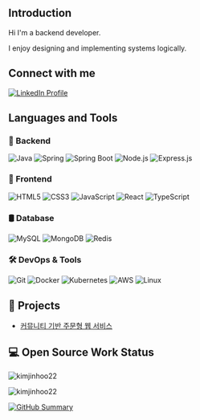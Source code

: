 <h2 align="left">Introduction</h2>
<p>
  Hi I'm a backend developer.
</p>
<p>I enjoy designing and implementing systems logically.</p>
<h2 align="left">Connect with me</h2>
<a href="https://www.linkedin.com/in/jinhookim22/" target="_blank">
  <img src="https://img.shields.io/badge/LinkedIn-Profile-blue?logo=linkedin" alt="LinkedIn Profile">
</a>
<p align="left"></p>
<h2 align="left">Languages and Tools</h2>
<h3 align="left">🚀 Backend</h3>
<p align="left">
  <img src="https://img.shields.io/badge/Java-ED8B00?style=for-the-badge&logo=openjdk&logoColor=white" alt="Java" />
  <img src="https://img.shields.io/badge/Spring-6DB33F?style=for-the-badge&logo=spring&logoColor=white" alt="Spring" />
  <img src="https://img.shields.io/badge/Spring_Boot-6DB33F?style=for-the-badge&logo=spring-boot&logoColor=white" alt="Spring Boot" />
  <img src="https://img.shields.io/badge/Node.js-339933?style=for-the-badge&logo=nodedotjs&logoColor=white" alt="Node.js" />
  <img src="https://img.shields.io/badge/Express.js-000000?style=for-the-badge&logo=express&logoColor=white" alt="Express.js" />
</p>
<h3 align="left">🎨 Frontend</h3>
<p align="left">
  <img src="https://img.shields.io/badge/HTML5-E34F26?style=for-the-badge&logo=html5&logoColor=white" alt="HTML5" />
  <img src="https://img.shields.io/badge/CSS3-1572B6?style=for-the-badge&logo=css3&logoColor=white" alt="CSS3" />
  <img src="https://img.shields.io/badge/JavaScript-F7DF1E?style=for-the-badge&logo=javascript&logoColor=black" alt="JavaScript" />
  <img src="https://img.shields.io/badge/React-20232A?style=for-the-badge&logo=react&logoColor=61DAFB" alt="React" />
  <img src="https://img.shields.io/badge/TypeScript-007ACC?style=for-the-badge&logo=typescript&logoColor=white" alt="TypeScript" />
</p>
<h3 align="left">🛢 Database</h3>
<p align="left">
  <img src="https://img.shields.io/badge/MySQL-00000F?style=for-the-badge&logo=mysql&logoColor=white" alt="MySQL" />
  <img src="https://img.shields.io/badge/MongoDB-4EA94B?style=for-the-badge&logo=mongodb&logoColor=white" alt="MongoDB" />
  <img src="https://img.shields.io/badge/Redis-DC382D?style=for-the-badge&logo=redis&logoColor=white" alt="Redis" />
</p>
<h3 align="left">🛠 DevOps & Tools</h3>
<p align="left">
  <img src="https://img.shields.io/badge/Git-F05032?style=for-the-badge&logo=git&logoColor=white" alt="Git" />
  <img src="https://img.shields.io/badge/Docker-2CA5E0?style=for-the-badge&logo=docker&logoColor=white" alt="Docker" />
  <img src="https://img.shields.io/badge/Kubernetes-326CE5?style=for-the-badge&logo=kubernetes&logoColor=white" alt="Kubernetes" />
  <img src="https://img.shields.io/badge/Amazon_AWS-FF9900?style=for-the-badge&logo=amazonaws&logoColor=white" alt="AWS" />
  <img src="https://img.shields.io/badge/Linux-FCC624?style=for-the-badge&logo=linux&logoColor=black" alt="Linux" />
</p>

## 📌 Projects

- [커뮤니티 기반 주문형 웹 서비스](https://github.com/murphscall/Petory) 


<h2 align="left">💻 Open Source Work Status</h2>
<p display="flex">
  <img align="center" src="https://github-readme-stats-sigma-five.vercel.app/api/top-langs/?username=murphscall&layout=compact&theme=dark" alt="kimjinhoo22" />
</p>
<p>
  <img align="center" src="https://github-readme-stats-sigma-five.vercel.app/api?username=murphscall&count_private=true&show_icons=true&locale=en&theme=dark" alt="kimjinhoo22" />
</p>
<p>
  <a href="https://github.com/kimjinhoo22">
    <img src="https://github-profile-summary-cards.vercel.app/api/cards/profile-details?username=murphscall&theme=dark" alt="GitHub Summary" />
  </a>
</p>
